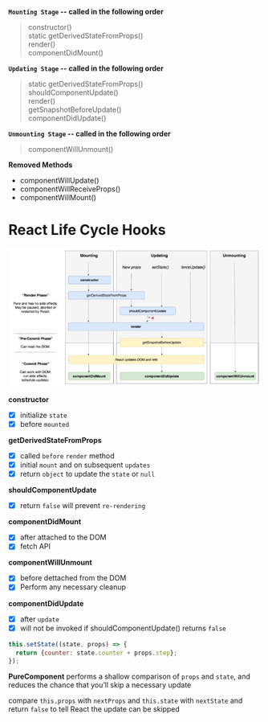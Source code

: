 **`Mounting Stage` -- called in the following order**
> constructor()  
> static getDerivedStateFromProps()  
> render()  
> componentDidMount()  


**`Updating Stage` -- called in the following order**
> static getDerivedStateFromProps()  
> shouldComponentUpdate()  
> render()  
> getSnapshotBeforeUpdate()  
> componentDidUpdate()  

**`Unmounting Stage` -- called in the following order**
> componentWillUnmount()  

**Removed Methods**
 - componentWillUpdate()
 - componentWillReceiveProps()
 - componentWillMount()


# React Life Cycle Hooks
![](images/React_Life_Cycle.jpg)

**constructor**
- [x] initialize `state`
- [x] before `mounted`

**getDerivedStateFromProps**
- [x] called `before` `render` method
- [x] initial `mount` and on subsequent `updates`
- [x] return `object` to update the `state` or `null`

**shouldComponentUpdate**
 - [x] return `false` will prevent `re-rendering`

**componentDidMount**
- [x] after attached to the DOM
- [x] fetch API

**componentWillUnmount**
- [x] before dettached from the DOM
- [x] Perform any necessary cleanup

**componentDidUpdate**
- [x] after `update`
- [x] will not be invoked if shouldComponentUpdate() returns `false`

```js
this.setState((state, props) => {
  return {counter: state.counter + props.step};
});
```

**PureComponent** performs a shallow comparison of `props` and `state`, and reduces the chance that you’ll skip a necessary update

compare `this.props` with `nextProps` and `this.state` with `nextState` and return `false` to tell React the update can be skipped